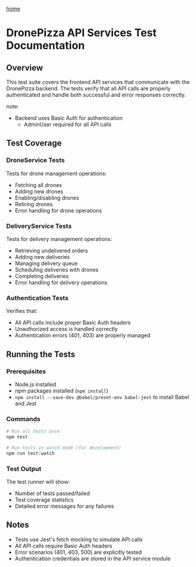 
[home](readme.md)

# DronePizza API Services Test Documentation
## Overview
This test suite covers the frontend API services that communicate with the DronePizza backend. The tests verify that all API calls are properly authenticated and handle both successful and error responses correctly.

note:
- Backend uses Basic Auth for authentication
  - AdminUser required for all API calls

## Test Coverage

### DroneService Tests
Tests for drone management operations:
- Fetching all drones
- Adding new drones
- Enabling/disabling drones
- Retiring drones
- Error handling for drone operations

### DeliveryService Tests
Tests for delivery management operations:
- Retrieving undelivered orders
- Adding new deliveries
- Managing delivery queue
- Scheduling deliveries with drones
- Completing deliveries
- Error handling for delivery operations

### Authentication Tests
Verifies that:
- All API calls include proper Basic Auth headers
- Unauthorized access is handled correctly
- Authentication errors (401, 403) are properly managed

## Running the Tests

### Prerequisites
- Node.js installed
- npm packages installed (`npm install`)
- `npm install --save-dev @babel/preset-env babel-jest` to install Babel and Jest
### Commands
```bash
# Run all tests once
npm test

# Run tests in watch mode (for development)
npm run test:watch
```

### Test Output
The test runner will show:
- Number of tests passed/failed
- Test coverage statistics
- Detailed error messages for any failures

## Notes
- Tests use Jest's fetch mocking to simulate API calls
- All API calls require Basic Auth headers
- Error scenarios (401, 403, 500) are explicitly tested
- Authentication credentials are stored in the API service module
